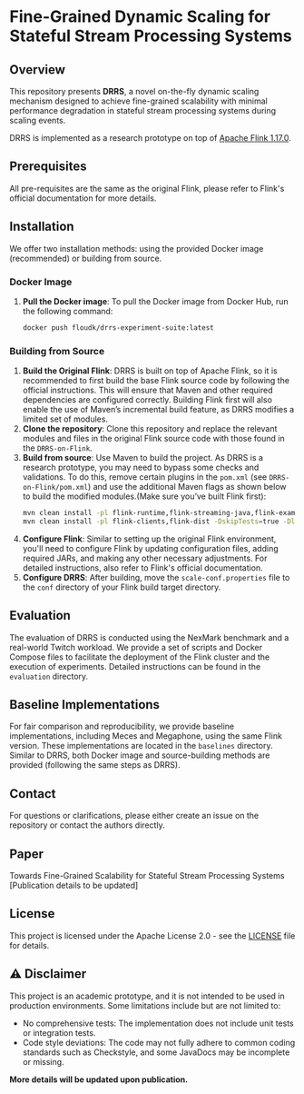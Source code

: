 # Fine-Grained Dynamic Scaling for Stateful Stream Processing Systems

## Overview
This repository presents **DRRS**, a novel on-the-fly dynamic scaling mechanism designed to achieve fine-grained scalability with minimal performance degradation in stateful stream processing systems during scaling events.

DRRS is implemented as a research prototype on top of [Apache Flink 1.17.0](https://github.com/apache/flink/tree/release-1.17.0-rc3).

## Prerequisites
All pre-requisites are the same as the original Flink, please refer to Flink's official documentation for more details.

## Installation

We offer two installation methods: using the provided Docker image (recommended) or building from source.

### Docker Image
1. **Pull the Docker image**: To pull the Docker image from Docker Hub, run the following command:
    ```bash
    docker push floudk/drrs-experiment-suite:latest
    ```
### Building from Source
1. **Build the Original Flink**: DRRS is built on top of Apache Flink, so it is recommended to first build the base Flink source code by following the official instructions. This will ensure that Maven and other required dependencies are configured correctly. Building Flink first will also enable the use of Maven’s incremental build feature, as DRRS modifies a limited set of modules.
2. **Clone the repository**: Clone this repository and replace the relevant modules and files in the original Flink source code with those found in the `DRRS-on-Flink`.
3. **Build from source**: Use Maven to build the project. As DRRS is a research prototype, you may need to bypass some checks and validations. To do this, remove certain plugins in the `pom.xml` (see `DRRS-on-Flink/pom.xml`) and use the additional Maven flags as shown below to build the modified modules.(Make sure you’ve built Flink first):
    ```bash
    mvn clean install -pl flink-runtime,flink-streaming-java,flink-examples,flink-core,flink-dist  -DskipTests=true -Dlicense.skip=true -Dmaven.test.skip=true -Dmaven.javadoc.skip=true -Dcheckstyle.failOnViolation=false -Dcheckstyle.module.EmptyLineSeparator.severity=ignore
    mvn clean install -pl flink-clients,flink-dist -DskipTests=true -Dlicense.skip=true -Dcheckstyle.failOnViolation=false -Dcheckstyle.module.EmptyLineSeparator.severity=ignore
    ```
4. **Configure Flink**: Similar to setting up the original Flink environment, you'll need to configure Flink by updating configuration files, adding required JARs, and making any other necessary adjustments. For detailed instructions, also refer to Flink's official documentation.
5. **Configure DRRS**: After building, move the `scale-conf.properties` file to the `conf` directory of your Flink build target directory.

## Evaluation
The evaluation of DRRS is conducted using the NexMark benchmark and a real-world Twitch workload. We provide a set of scripts and Docker Compose files to facilitate the deployment of the Flink cluster and the execution of experiments. Detailed instructions can be found in the `evaluation` directory.

## Baseline Implementations
For fair comparison and reproducibility, we provide baseline implementations, including Meces and Megaphone, using the same Flink version. These implementations are located in the `baselines` directory.   
Similar to DRRS, both Docker image and source-building methods are provided (following the same steps as DRRS).

## Contact
For questions or clarifications, please either create an issue on the repository or contact the authors directly.

## Paper
Towards Fine-Grained Scalability for Stateful Stream Processing Systems
[Publication details to be updated]

## License
This project is licensed under the Apache License 2.0 - see the [LICENSE](LICENSE) file for details.

## ⚠️ Disclaimer

This project is an academic prototype, and it is not intended to be used in production environments. Some limitations include but are not limited to:
- No comprehensive tests: The implementation does not include unit tests or integration tests.
- Code style deviations: The code may not fully adhere to common coding standards such as Checkstyle, and some JavaDocs may be incomplete or missing.

**More details will be updated upon publication.**
